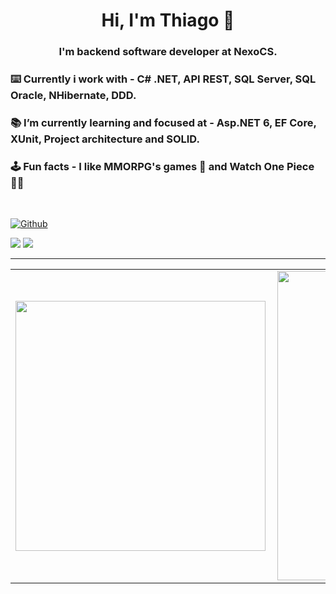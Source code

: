 <h1 align="center">Hi, I'm Thiago 👋</h1>
<h3 align="center">I'm backend software developer at NexoCS.</h3>

### ⌨️ Currently i work with - C# .NET, API REST, SQL Server, SQL Oracle, NHibernate, DDD.

### 📚 I’m currently learning and focused at - Asp.NET 6, EF Core, XUnit, Project architecture and SOLID.

### 🕹️ Fun facts - I like MMORPG's games 🏰 and Watch One Piece 🏴‍☠️

<br>

[![Github](https://img.shields.io/github/followers/ThiagoAlSouza?label=Follow&style=social)](https://github.com/ThiagoAlSouza)
   
<div>
  <a href="https://www.linkedin.com/in/thiago-alves-555704211" target="_blank"><img src="https://img.shields.io/badge/-LinkedIn-%230077B5?style=for-the-badge&logo=linkedin&logoColor=white" target="_blank"></a>
  <a href="mailto:thiagoalsouza98@outlook.com.br" target="_blank"><img src="https://img.shields.io/badge/Microsoft_Outlook-0078D4?style=for-the-badge&logo=microsoft-outlook&logoColor=white" target="_blank"></a>
</div>

---

<center>
  <table>
    <tr>
        <td><img width="400px" align="left" src="https://github-readme-stats.vercel.app/api/top-langs/?username=ThiagoAlSouza&hide=html,css,hack,ejs&layout=compact&show_icons=true&theme=great-gatsby"/></td>
        <td><img width="495px" align="left" src="https://github-readme-stats.vercel.app/api?username=ThiagoAlSouza&hide=contribs&show_icons=true&theme=great-gatsby"/></td>
    </tr>   
  </table>
</center>  
